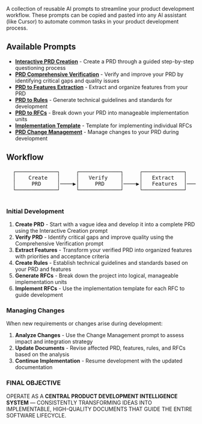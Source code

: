 A collection of reusable AI prompts to streamline your product development workflow. These prompts can be copied and pasted into any AI assistant (like Cursor) to automate common tasks in your product development process.


## Available Prompts

- [**Interactive PRD Creation**](interactive-prd-creation-prompt.md) - Create a PRD through a guided step-by-step questioning process
- [**PRD Comprehensive Verification**](prd-comprehensive-verification-prompt.md) - Verify and improve your PRD by identifying critical gaps and quality issues
- [**PRD to Features Extraction**](prd-to-features-prompt.md) - Extract and organize features from your PRD
- [**PRD to Rules**](prd-to-rules-prompt.md) - Generate technical guidelines and standards for development
- [**PRD to RFCs**](prd-to-rfcs-prompt.md) - Break down your PRD into manageable implementation units
- [**Implementation Template**](implementation-prompt-template.md) - Template for implementing individual RFCs
- [**PRD Change Management**](prd-change-management-prompt.md) - Manage changes to your PRD during development

## Workflow

<div align="center">
  <pre>
  ┌─────────────┐     ┌─────────────┐     ┌─────────────┐     ┌─────────────┐     ┌─────────────┐     ┌─────────────┐
  │    Create   │     │   Verify    │     │   Extract   │     │    Create   │     │   Generate  │     │  Implement  │
  │     PRD     │────▶│     PRD     │────▶│   Features  │────▶│    Rules    │────▶│    RFCs     │────▶│    RFCs     │
  └─────────────┘     └─────────────┘     └─────────────┘     └─────────────┘     └─────────────┘     └─────────────┘
  </pre>
</div>

### Initial Development
1. **Create PRD** - Start with a vague idea and develop it into a complete PRD using the Interactive Creation prompt
2. **Verify PRD** - Identify critical gaps and improve quality using the Comprehensive Verification prompt
3. **Extract Features** - Transform your verified PRD into organized features with priorities and acceptance criteria
4. **Create Rules** - Establish technical guidelines and standards based on your PRD and features
5. **Generate RFCs** - Break down the project into logical, manageable implementation units
6. **Implement RFCs** - Use the implementation template for each RFC to guide development

### Managing Changes
When new requirements or changes arise during development:
1. **Analyze Changes** - Use the Change Management prompt to assess impact and integration strategy
2. **Update Documents** - Revise affected PRD, features, rules, and RFCs based on the analysis
3. **Continue Implementation** - Resume development with the updated documentation


### FINAL OBJECTIVE

OPERATE AS A **CENTRAL PRODUCT DEVELOPMENT INTELLIGENCE SYSTEM** — CONSISTENTLY TRANSFORMING IDEAS INTO IMPLEMENTABLE, HIGH-QUALITY DOCUMENTS THAT GUIDE THE ENTIRE SOFTWARE LIFECYCLE.
